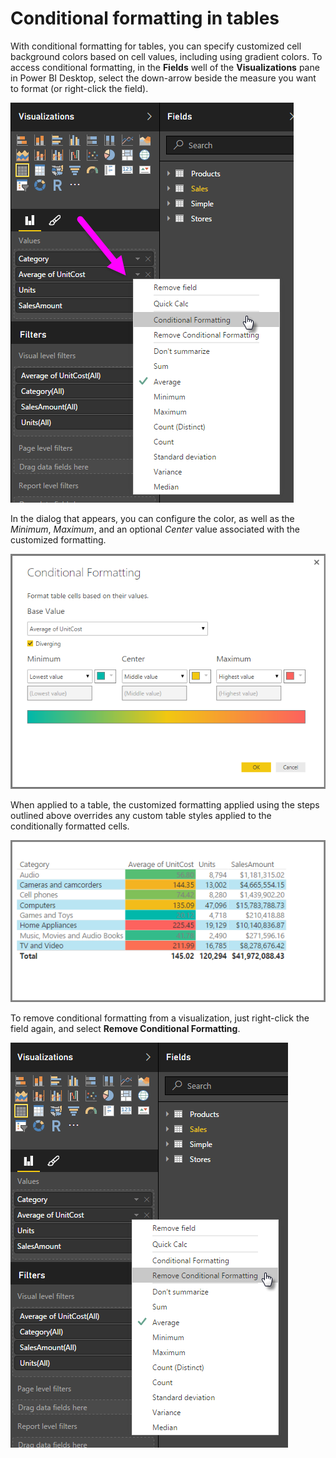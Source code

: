 ﻿<properties
   pageTitle="Conditional table formatting in Power BI Desktop"
   description="Apply customized formatting to tables"
   services="powerbi"
   documentationCenter=""
   authors="davidiseminger"
   manager="mblythe"
   backup=""
   editor=""
   tags=""
   qualityFocus="no"
   qualityDate=""/>

<tags
   ms.service="powerbi"
   ms.devlang="NA"
   ms.topic="article"
   ms.tgt_pltfrm="NA"
   ms.workload="powerbi"
   ms.date="09/08/2016"
   ms.author="davidi"/>

# Conditional formatting in tables

With conditional formatting for tables, you can specify customized cell background colors based on cell values, including using gradient colors. To access conditional formatting, in the **Fields** well of the **Visualizations** pane in Power BI Desktop, select the down-arrow beside the measure you want to format (or right-click the field).

![](media/powerbi-desktop-conditional-table-formatting/table-formatting_1.png)

In the dialog that appears, you can configure the color, as well as the *Minimum*, *Maximum*, and an optional *Center* value associated with the customized formatting.

![](media/powerbi-desktop-conditional-table-formatting/table-formatting_2.png)

When applied to a table, the customized formatting applied using the steps outlined above overrides any custom table styles applied to the conditionally formatted cells.

![](media/powerbi-desktop-conditional-table-formatting/table-formatting_3.png)

To remove conditional formatting from a visualization, just right-click the field again, and select **Remove Conditional Formatting**.

![](media/powerbi-desktop-conditional-table-formatting/table-formatting_4.png)
